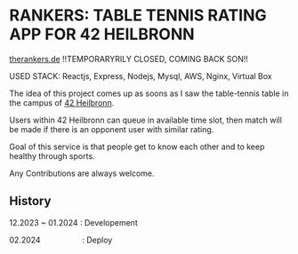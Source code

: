 # RANKERS: TABLE TENNIS RATING APP FOR 42 HEILBRONN

[therankers.de](https://therankers.de) !!TEMPORARYRILY CLOSED, COMING BACK SON!!

USED STACK: Reactjs, Express, Nodejs, Mysql, AWS, Nginx, Virtual Box

The idea of this project comes up as soons as I saw the table-tennis table in the campus of [42 Heilbronn](https://www.42heilbronn.de/).

Users within 42 Heilbronn can queue in available time slot, then match will be made if there is an opponent user with similar rating.

Goal of this service is that people get to know each other and to keep healthy through sports.

Any Contributions are always welcome.

## History

12.2023 ~ 01.2024 : Developement

02.2024 &nbsp;&nbsp;&nbsp;&nbsp;&nbsp;&nbsp;&nbsp;&nbsp;&nbsp;&nbsp;&nbsp;&nbsp;&nbsp;&nbsp;&nbsp;&nbsp;&nbsp; : Deploy
